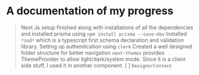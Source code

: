 # A documentation of my progress

> Next Js setup finished along with installations of all the dependencies and installed prisma using `npm install prisma --save-dev`
> Installed `*zod*` which is a typescript first schema declaration and validation library.
> Setting up authentication using `clerk`
> Created a well designed folder structure for better navigation
> `next-themes` provides ThemeProvider to allow light/dark/system mode. Since it is a client side stuff, I used it in another component. 
> [ ] `DesignerContext`